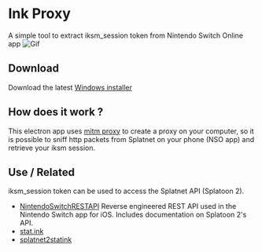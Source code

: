 # Ink Proxy
A simple tool to extract iksm_session token from Nintendo Switch Online app
![Gif](http://splatoon.eu/ink-proxy/screen.gif)

## Download
Download the latest [Windows installer](https://github.com/eliboa/ink-proxy/releases) 

## How does it work ?
This electron app uses [mitm proxy](https://github.com/mitmproxy/mitmproxy) to create a proxy on your computer, so it is possible to sniff http packets from Splatnet on your phone (NSO app) and retrieve your iksm session.

## Use / Related
iksm_session token can be used to access the Splatnet API (Splatoon 2).

* [NintendoSwitchRESTAPI](https://github.com/ZekeSnider/NintendoSwitchRESTAPI) Reverse engineered REST API used in the Nintendo Switch app for iOS. Includes documentation on Splatoon 2's API.
* [stat.ink](https://github.com/fetus-hina/stat.ink) 
* [splatnet2statink](https://github.com/frozenpandaman/splatnet2statink)
